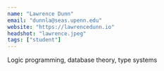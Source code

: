 ```yaml
---
name: "Lawrence Dunn"
email: "dunnla@seas.upenn.edu"
website: "https://lawrencedunn.io"
headshot: "lawrence.jpeg"
tags: ["student"]
---
```

Logic programming, database theory, type systems

